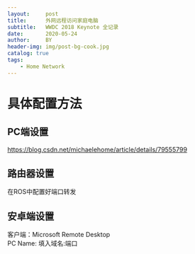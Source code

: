 ```yaml
---
layout:     post
title:      外网远程访问家庭电脑
subtitle:   WWDC 2018 Keynote 全记录
date:       2020-05-24
author:     BY
header-img: img/post-bg-cook.jpg
catalog: true
tags:
    - Home Network
---
```


# 具体配置方法

## PC端设置
https://blog.csdn.net/michaelehome/article/details/79555799

## 路由器设置
在ROS中配置好端口转发  
## 安卓端设置
客户端：Microsoft Remote Desktop  
PC Name: 填入域名:端口

 


